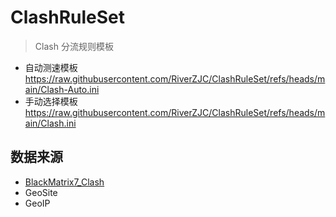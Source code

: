 # ClashRuleSet
> Clash 分流规则模板

- 自动测速模板
  https://raw.githubusercontent.com/RiverZJC/ClashRuleSet/refs/heads/main/Clash-Auto.ini
- 手动选择模板
  https://raw.githubusercontent.com/RiverZJC/ClashRuleSet/refs/heads/main/Clash.ini

## 数据来源
- [BlackMatrix7_Clash](https://github.com/blackmatrix7/ios_rule_script/tree/master/rule/Clash)
- GeoSite
- GeoIP
